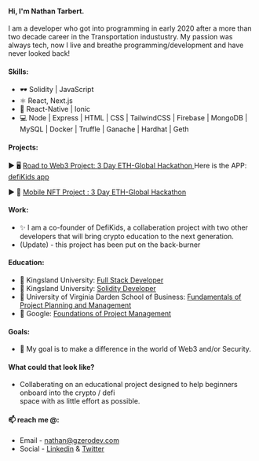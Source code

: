 
#### Hi, I'm Nathan Tarbert. 

I am a developer who got into programming in early 2020 after a more than two decade career in the Transportation industustry. My passion was always tech, now I live and breathe programming/development and have never looked back!

#### Skills:
* 🕶️ Solidity | JavaScript
* ⚛  React, Next.js
* 📱 React-Native | Ionic
* 💻 Node | Express | HTML | CSS | TailwindCSS | Firebase | MongoDB | MySQL | Docker | Truffle | Ganache | Hardhat | Geth

#### Projects:
  ▶️  🖥️ <a href="https://showcase.ethglobal.com/roadtoweb3/allocate"> Road to Web3 Project: 3 Day ETH-Global Hackathon </a> Here is the APP: <a href="https://defikids.io">defiKids app</a> </br>
  
  ▶️  📱 <a href="https://showcase.ethglobal.com/nfthack2022/anala-art"> Mobile NFT Project : 3 Day ETH-Global Hackathon</a>

#### Work:
- ✨ I am a co-founder of DefiKids, a collaberation project with two other developers that will bring crypto education to the next generation. 
- (Update) - this project has been put on the back-burner

#### Education:
- 🔭 Kingsland University: <a href="https://blockchaincertificate-verify.kingsland.io/certificate/608a62457913f53a579a0148">Full Stack Developer</a>
- 🔭 Kingsland University: <a href="https://blockchaincertificate-verify.kingsland.io/certificate/62fcb6b61918c47cc68be644">Solidity Developer</a>
- 🔭 University of Virginia Darden School of Business: <a href="https://www.coursera.org/account/accomplishments/certificate/JGQ9ALLJ7XUS">Fundamentals of Project Planning and Management</a>
- 🔭 Google: <a href="https://www.coursera.org/account/accomplishments/certificate/RRU4BWUKT5P6">Foundations of Project Management<a/> 

#### Goals:
- 👯 My goal is to make a difference in the world of Web3 and/or Security. </br> 
#### What could that look like?
-   Collaberating on an educational project designed to help beginners onboard into
the crypto / defi </br> space with as little effort as possible. 
 
#### 📫 reach me @:
- Email - nathan@gzerodev.com 
- Social - <a href="https://linkedin.com/in/nathan-tarbert/">Linkedin</a> & <a href="https://twitter.com/nathan_tarbert">Twitter</a>








